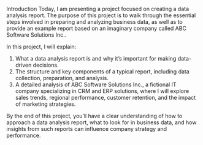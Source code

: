 Introduction
Today, I am presenting a project focused on creating a data analysis report. The purpose of this project is to walk through the essential steps involved in preparing and analyzing business data, as well as to provide an example report based on an imaginary company called ABC Software Solutions Inc..

In this project, I will explain:
1. What a data analysis report is and why it’s important for making data-driven decisions.
2. The structure and key components of a typical report, including data collection, preparation, and analysis.
3. A detailed analysis of ABC Software Solutions Inc., a fictional IT company specializing in CRM and ERP solutions, where I will explore sales trends, regional performance, customer retention, and the impact of marketing strategies.

By the end of this project, you’ll have a clear understanding of how to approach a data analysis report, what to look for in business data, and how insights from such reports can influence company strategy and performance.
